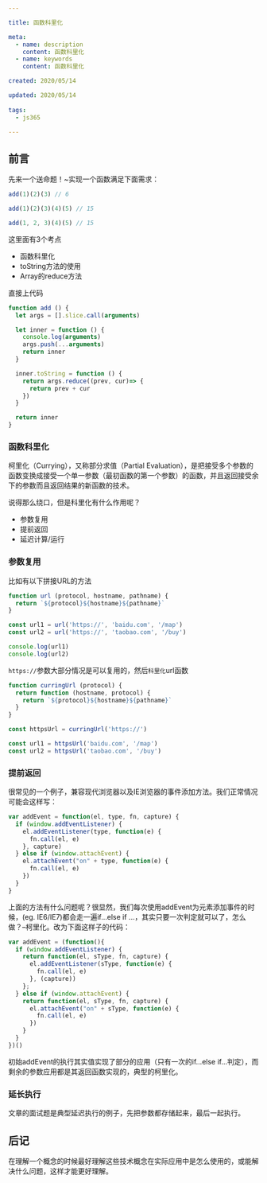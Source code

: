 ```yaml
---

title: 函数科里化

meta:
  - name: description
    content: 函数科里化
  - name: keywords
    content: 函数科里化

created: 2020/05/14

updated: 2020/05/14
 
tags:
  - js365

---
```

## 前言
先来一个送命题！~实现一个函数满足下面需求：
```js
add(1)(2)(3) // 6

add(1)(2)(3)(4)(5) // 15

add(1, 2, 3)(4)(5) // 15
```

这里面有3个考点
- 函数科里化
- toString方法的使用
- Array的reduce方法

直接上代码
```js
function add () {
  let args = [].slice.call(arguments)

  let inner = function () {
    console.log(arguments)
    args.push(...arguments)
    return inner
  }

  inner.toString = function () {
    return args.reduce((prev, cur)=> {
      return prev + cur
    })
  }

  return inner
}
```

### 函数科里化
柯里化（Currying），又称部分求值（Partial Evaluation），是把接受多个参数的函数变换成接受一个单一参数（最初函数的第一个参数）的函数，并且返回接受余下的参数而且返回结果的新函数的技术。

说得那么绕口，但是科里化有什么作用呢？

- 参数复用
- 提前返回
- 延迟计算/运行

### 参数复用
比如有以下拼接URL的方法
```js
function url (protocol, hostname, pathname) {
  return `${protocol}${hostname}${pathname}`
}

const url1 = url('https://', 'baidu.com', '/map')
const url2 = url('https://', 'taobao.com', '/buy')

console.log(url1)
console.log(url2)
```

`https://`参数大部分情况是可以复用的，然后`科里化`url函数

```js
function curringUrl (protocol) {
  return function (hostname, protocol) {
    return `${protocol}${hostname}${pathname}`
  }
}

const httpsUrl = curringUrl('https://')

const url1 = httpsUrl('baidu.com', '/map')
const url2 = httpsUrl('taobao.com', '/buy')
```

### 提前返回
很常见的一个例子，兼容现代浏览器以及IE浏览器的事件添加方法。我们正常情况可能会这样写：

```js
var addEvent = function(el, type, fn, capture) {
  if (window.addEventListener) {
    el.addEventListener(type, function(e) {
      fn.call(el, e)
    }, capture)
  } else if (window.attachEvent) {
    el.attachEvent("on" + type, function(e) {
      fn.call(el, e)
    })
  } 
}
```
上面的方法有什么问题呢？很显然，我们每次使用addEvent为元素添加事件的时候，(eg. IE6/IE7)都会走一遍if...else if ...，其实只要一次判定就可以了，怎么做？–柯里化。改为下面这样子的代码：

```js
var addEvent = (function(){
  if (window.addEventListener) {
    return function(el, sType, fn, capture) {
      el.addEventListener(sType, function(e) {
        fn.call(el, e)
      }, (capture))
    };
  } else if (window.attachEvent) {
    return function(el, sType, fn, capture) {
      el.attachEvent("on" + sType, function(e) {
        fn.call(el, e)
      })
    }
  }
})()
```

初始addEvent的执行其实值实现了部分的应用（只有一次的if...else if...判定），而剩余的参数应用都是其返回函数实现的，典型的柯里化。

### 延长执行
文章的面试题是典型延迟执行的例子，先把参数都存储起来，最后一起执行。

## 后记
在理解一个概念的时候最好理解这些技术概念在实际应用中是怎么使用的，或能解决什么问题，这样才能更好理解。